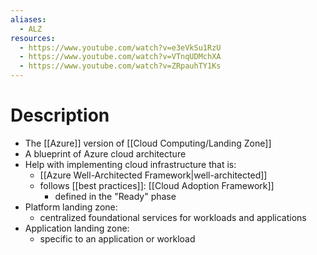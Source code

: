 ```yaml
---
aliases:
  - ALZ
resources:
  - https://www.youtube.com/watch?v=e3eVkSu1RzU
  - https://www.youtube.com/watch?v=VTnqUDMchXA
  - https://www.youtube.com/watch?v=ZRpauhTY1Ks
---
```

# Description
- The [[Azure]] version of  [[Cloud Computing/Landing Zone]]
- A blueprint of Azure cloud architecture
- Help with implementing cloud infrastructure that is:
	- [[Azure Well-Architected Framework|well-architected]]
	- follows [[best practices]]: [[Cloud Adoption Framework]]
		- defined in the "Ready" phase
- Platform landing zone:
	- centralized foundational services for workloads and applications
- Application landing zone:
	- specific to an application or workload